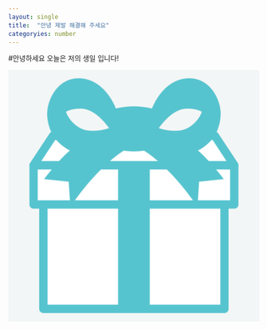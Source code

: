 ```yaml
---
layout: single
title:  "안녕 제발 해결해 주세요"
categoryies: number
---
```


#안녕하세요 오늘은 저의 생일 입니다!

![mint5](../images/2024-03-18-first/mint5.png)
